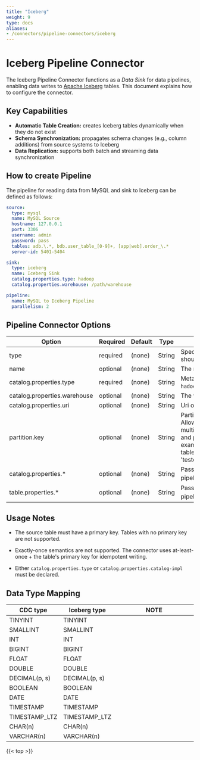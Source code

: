 ```yaml
---
title: "Iceberg"
weight: 9
type: docs
aliases:
- /connectors/pipeline-connectors/iceberg
---
```

<!--
Licensed to the Apache Software Foundation (ASF) under one
or more contributor license agreements.  See the NOTICE file
distributed with this work for additional information
regarding copyright ownership.  The ASF licenses this file
to you under the Apache License, Version 2.0 (the
"License"); you may not use this file except in compliance
with the License.  You may obtain a copy of the License at

  http://www.apache.org/licenses/LICENSE-2.0

Unless required by applicable law or agreed to in writing,
software distributed under the License is distributed on an
"AS IS" BASIS, WITHOUT WARRANTIES OR CONDITIONS OF ANY
KIND, either express or implied.  See the License for the
specific language governing permissions and limitations
under the License.
-->

# Iceberg Pipeline Connector

The Iceberg Pipeline Connector functions as a *Data Sink* for data pipelines, enabling data writes to [Apache Iceberg](https://iceberg.apache.org) tables. This document explains how to configure the connector.

## Key Capabilities
* **Automatic Table Creation:**
creates Iceberg tables dynamically when they do not exist
* **Schema Synchronization:**
propagates schema changes (e.g., column additions) from source systems to Iceberg
* **Data Replication:**
supports both batch and streaming data synchronization

How to create Pipeline
----------------

The pipeline for reading data from MySQL and sink to Iceberg can be defined as follows:

```yaml
source:
  type: mysql
  name: MySQL Source
  hostname: 127.0.0.1
  port: 3306
  username: admin
  password: pass
  tables: adb.\.*, bdb.user_table_[0-9]+, [app|web].order_\.*
  server-id: 5401-5404

sink:
  type: iceberg
  name: Iceberg Sink
  catalog.properties.type: hadoop
  catalog.properties.warehouse: /path/warehouse

pipeline:
  name: MySQL to Iceberg Pipeline
  parallelism: 2
```

Pipeline Connector Options
----------------
<div class="highlight">
<table class="colwidths-auto docutils">
   <thead>
      <tr>
        <th class="text-left" style="width: 25%">Option</th>
        <th class="text-left" style="width: 8%">Required</th>
        <th class="text-left" style="width: 7%">Default</th>
        <th class="text-left" style="width: 10%">Type</th>
        <th class="text-left" style="width: 50%">Description</th>
      </tr>
    </thead>
    <tbody>
    <tr>
      <td>type</td>
      <td>required</td>
      <td style="word-wrap: break-word;">(none)</td>
      <td>String</td>
      <td>Specify what connector to use, here should be <code>iceberg</code>.</td>
    </tr>
    <tr>
      <td>name</td>
      <td>optional</td>
      <td style="word-wrap: break-word;">(none)</td>
      <td>String</td>
      <td>The name of the sink.</td>
    </tr>
    <tr>
      <td>catalog.properties.type</td>
      <td>required</td>
      <td style="word-wrap: break-word;">(none)</td>
      <td>String</td>
      <td>Metastore of Iceberg catalog, supports <code>hadoop</code> and <code>hive</code>.</td>
    </tr>
    <tr>
      <td>catalog.properties.warehouse</td>
      <td>optional</td>
      <td style="word-wrap: break-word;">(none)</td>
      <td>String</td>
      <td>The warehouse root path of catalog.</td>
    </tr>
    <tr>
      <td>catalog.properties.uri</td>
      <td>optional</td>
      <td style="word-wrap: break-word;">(none)</td>
      <td>String</td>
      <td>Uri of metastore server.</td>
    </tr>
    <tr>
      <td>partition.key</td>
      <td>optional</td>
      <td style="word-wrap: break-word;">(none)</td>
      <td>String</td>
      <td>Partition keys for each partitioned table. Allow setting multiple primary keys for multiTables. Tables are separated by ';', and partition keys are separated by ','. For example, we can set <code>partition.key</code> of two tables using 'testdb.table1:id1,id2;testdb.table2:name'.</td>
    </tr>
    <tr>
      <td>catalog.properties.*</td>
      <td>optional</td>
      <td style="word-wrap: break-word;">(none)</td>
      <td>String</td>
      <td>Pass Iceberg catalog options to the pipeline，See <a href="https://iceberg.apache.org/docs/nightly/flink-configuration/#catalog-configuration">Iceberg catalog options</a>. </td>
    </tr>
    <tr>
      <td>table.properties.*</td>
      <td>optional</td>
      <td style="word-wrap: break-word;">(none)</td>
      <td>String</td>
      <td>Pass Iceberg table options to the pipeline，See <a href="https://iceberg.apache.org/docs/nightly/configuration/#write-properties">Iceberg table options</a>. </td>
    </tr>
    </tbody>
</table>    
</div>

Usage Notes
--------

* The source table must have a primary key. Tables with no primary key are not supported.

* Exactly-once semantics are not supported. The connector uses at-least-once + the table's primary key for idempotent writing.

* Either `catalog.properties.type` or  `catalog.properties.catalog-impl` must be declared.

Data Type Mapping
----------------
<div class="wy-table-responsive">
<table class="colwidths-auto docutils">
    <thead>
      <tr>
        <th class="text-left">CDC type</th>
        <th class="text-left">Iceberg type</th>
        <th class="text-left" style="width:60%;">NOTE</th>
      </tr>
    </thead>
    <tbody>
    <tr>
      <td>TINYINT</td>
      <td>TINYINT</td>
      <td></td>
    </tr>
    <tr>
      <td>SMALLINT</td>
      <td>SMALLINT</td>
      <td></td>
    </tr>
    <tr>
      <td>INT</td>
      <td>INT</td>
      <td></td>
    </tr>
    <tr>
      <td>BIGINT</td>
      <td>BIGINT</td>
      <td></td>
    </tr>
    <tr>
      <td>FLOAT</td>
      <td>FLOAT</td>
      <td></td>
    </tr>
    <tr>
      <td>DOUBLE</td>
      <td>DOUBLE</td>
      <td></td>
    </tr>
    <tr>
      <td>DECIMAL(p, s)</td>
      <td>DECIMAL(p, s)</td>
      <td></td>
    </tr>
    <tr>
      <td>BOOLEAN</td>
      <td>BOOLEAN</td>
      <td></td>
    </tr>
    <tr>
      <td>DATE</td>
      <td>DATE</td>
      <td></td>
    </tr>
    <tr>
      <td>TIMESTAMP</td>
      <td>TIMESTAMP</td>
      <td></td>
    </tr>
    <tr>
      <td>TIMESTAMP_LTZ</td>
      <td>TIMESTAMP_LTZ</td>
      <td></td>
    </tr>
    <tr>
      <td>CHAR(n)</td>
      <td>CHAR(n)</td>
      <td></td>
    </tr>
    <tr>
      <td>VARCHAR(n)</td>
      <td>VARCHAR(n)</td>
      <td></td>
    </tr>
    </tbody>
</table>
</div>

{{< top >}}

